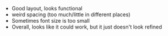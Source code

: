 - Good layout, looks functional
- weird spacing (too much/little in different places)
- Sometimes font size is too small
- Overall, looks like it could work, but it just doesn't look refined